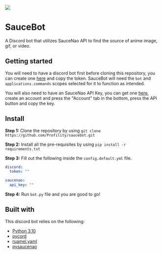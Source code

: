 <img src="https://cdn.upload.systems/uploads/yOU6zY2U.png">

# SauceBot
A Discord bot that utilizes SauceNao API to find the source of anime image, gif, or video.

## Getting started

You will need to have a discord bot first before cloning this repository, you can create one [here](https://discord.com/developers/applications) and copy the token. SauceBot will need the `bot` and `applications.commands` scopes selected for it to function as intended.

You will also need to have an SauceNao API Key, you can get one [here](https://saucenao.com/user.php), create an account and press the "Account" tab in the bottom,
press the API button and copy the key.

## Install

**Step 1:** Clone the repository by using `git clone https://github.com/Profility/saucebot.git`

**Step 2:** Install all the pre-requisites by using `pip install -r requirements.txt`

**Step 3:** Fill out the following inside the `config.default.yml` file.

```yml
discord:
  token: ""

saucenao:
  api_key: ""
```

**Step 4:** Run `bot.py` file and you are good to go!

## Built with
This discord bot relies on the following:
* [Python 3.10](https://www.python.org/)
* [pycord](https://github.com/Pycord-Development/pycord)
* [ruamel.yaml](https://pypi.org/project/ruamel.yaml/)
* [pysaucenao](pysaucenao)
